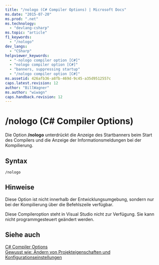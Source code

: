 ```yaml
---
title: "/nologo (C# Compiler Options) | Microsoft Docs"
ms.date: "2015-07-20"
ms.prod: ".net"
ms.technology: 
  - "devlang-csharp"
ms.topic: "article"
f1_keywords: 
  - "/nologo"
dev_langs: 
  - "CSharp"
helpviewer_keywords: 
  - "-nologo compiler option [C#]"
  - "nologo compiler option [C#]"
  - "banners, suppressing startup"
  - "/nologo compiler option [C#]"
ms.assetid: 426afb36-a8fb-469d-9c45-a35d9512557c
caps.latest.revision: 12
author: "BillWagner"
ms.author: "wiwagn"
caps.handback.revision: 12
---
```

# /nologo (C# Compiler Options)
Die Option **\/nologo** unterdrückt die Anzeige des Startbanners beim Start des Compilers und die Anzeige der Informationsmeldungen bei der Kompilierung.  
  
## Syntax  
  
```  
/nologo  
```  
  
## Hinweise  
 Diese Option ist nicht innerhalb der Entwicklungsumgebung, sondern nur bei der Kompilierung über die Befehlszeile verfügbar.  
  
 Diese Compileroption steht in Visual Studio nicht zur Verfügung. Sie kann nicht programmgesteuert geändert werden.  
  
## Siehe auch  
 [C\# Compiler Options](../../../csharp/language-reference/compiler-options/index.md)   
 [Gewusst wie: Ändern von Projekteigenschaften und Konfigurationseinstellungen](http://msdn.microsoft.com/de-de/e7184bc5-2f2b-4b4f-aa9a-3ecfcbc48b67)